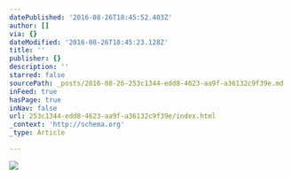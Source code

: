 ```yaml
---
datePublished: '2016-08-26T18:45:52.403Z'
author: []
via: {}
dateModified: '2016-08-26T18:45:23.128Z'
title: ''
publisher: {}
description: ''
starred: false
sourcePath: _posts/2016-08-26-253c1344-edd8-4623-aa9f-a36132c9f39e.md
inFeed: true
hasPage: true
inNav: false
url: 253c1344-edd8-4623-aa9f-a36132c9f39e/index.html
_context: 'http://schema.org'
_type: Article

---
```

![](https://the-grid-user-content.s3-us-west-2.amazonaws.com/d2fee783-ac08-4c72-b92e-17d8d7601ab5.jpg)